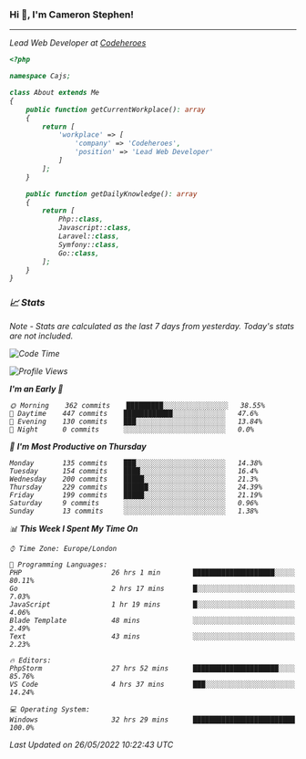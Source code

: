 ### Hi 👋, I'm Cameron Stephen!
<hr>
<p><em>Lead Web Developer at <a href="https://codeheroes.co.uk">Codeheroes</a></p>


```php
<?php

namespace Cajs;

class About extends Me
{
    public function getCurrentWorkplace(): array
    {
        return [
            'workplace' => [
                'company' => 'Codeheroes',
                'position' => 'Lead Web Developer'
            ]
        ];
    }

    public function getDailyKnowledge(): array
    {
        return [
            Php::class,
            Javascript::class,
            Laravel::class,
            Symfony::class,
            Go::class,
        ];
    }
}
```

### 📈 Stats
<p><em>Note - Stats are calculated as the last 7 days from yesterday. Today's stats are not included.</em></p>


<!--START_SECTION:waka-->
![Code Time](http://img.shields.io/badge/Code%20Time-2%2C911%20hrs%2044%20mins-blue)

![Profile Views](http://img.shields.io/badge/Profile%20Views-0-blue)

**I'm an Early 🐤** 

```text
🌞 Morning    362 commits    █████████░░░░░░░░░░░░░░░░   38.55% 
🌆 Daytime    447 commits    ████████████░░░░░░░░░░░░░   47.6% 
🌃 Evening    130 commits    ███░░░░░░░░░░░░░░░░░░░░░░   13.84% 
🌙 Night      0 commits      ░░░░░░░░░░░░░░░░░░░░░░░░░   0.0%

```
📅 **I'm Most Productive on Thursday** 

```text
Monday       135 commits    ███░░░░░░░░░░░░░░░░░░░░░░   14.38% 
Tuesday      154 commits    ████░░░░░░░░░░░░░░░░░░░░░   16.4% 
Wednesday    200 commits    █████░░░░░░░░░░░░░░░░░░░░   21.3% 
Thursday     229 commits    ██████░░░░░░░░░░░░░░░░░░░   24.39% 
Friday       199 commits    █████░░░░░░░░░░░░░░░░░░░░   21.19% 
Saturday     9 commits      ░░░░░░░░░░░░░░░░░░░░░░░░░   0.96% 
Sunday       13 commits     ░░░░░░░░░░░░░░░░░░░░░░░░░   1.38%

```


📊 **This Week I Spent My Time On** 

```text
⌚︎ Time Zone: Europe/London

💬 Programming Languages: 
PHP                      26 hrs 1 min        ████████████████████░░░░░   80.11% 
Go                       2 hrs 17 mins       █░░░░░░░░░░░░░░░░░░░░░░░░   7.03% 
JavaScript               1 hr 19 mins        █░░░░░░░░░░░░░░░░░░░░░░░░   4.06% 
Blade Template           48 mins             ░░░░░░░░░░░░░░░░░░░░░░░░░   2.49% 
Text                     43 mins             ░░░░░░░░░░░░░░░░░░░░░░░░░   2.23%

🔥 Editors: 
PhpStorm                 27 hrs 52 mins      █████████████████████░░░░   85.76% 
VS Code                  4 hrs 37 mins       ███░░░░░░░░░░░░░░░░░░░░░░   14.24%

💻 Operating System: 
Windows                  32 hrs 29 mins      █████████████████████████   100.0%

```


 Last Updated on 26/05/2022 10:22:43 UTC
<!--END_SECTION:waka-->
